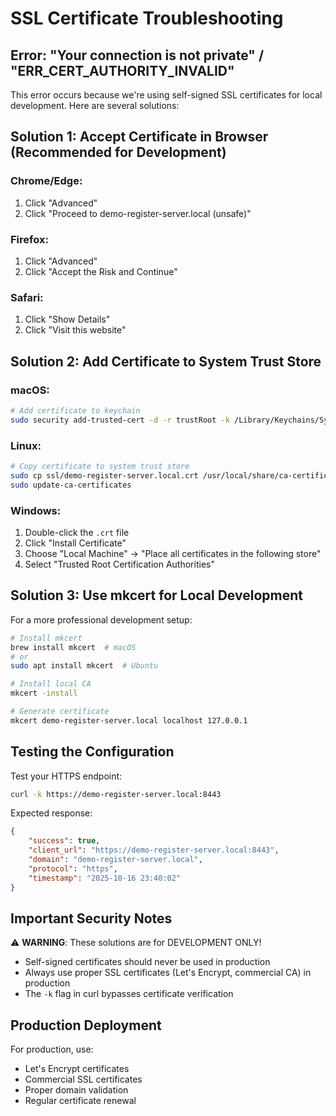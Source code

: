 # SSL Certificate Troubleshooting

## Error: "Your connection is not private" / "ERR_CERT_AUTHORITY_INVALID"

This error occurs because we're using self-signed SSL certificates for local development. Here are several solutions:

## Solution 1: Accept Certificate in Browser (Recommended for Development)

### Chrome/Edge:
1. Click "Advanced"
2. Click "Proceed to demo-register-server.local (unsafe)"

### Firefox:
1. Click "Advanced"
2. Click "Accept the Risk and Continue"

### Safari:
1. Click "Show Details"
2. Click "Visit this website"

## Solution 2: Add Certificate to System Trust Store

### macOS:
```bash
# Add certificate to keychain
sudo security add-trusted-cert -d -r trustRoot -k /Library/Keychains/System.keychain ssl/demo-register-server.local.crt
```

### Linux:
```bash
# Copy certificate to system trust store
sudo cp ssl/demo-register-server.local.crt /usr/local/share/ca-certificates/
sudo update-ca-certificates
```

### Windows:
1. Double-click the `.crt` file
2. Click "Install Certificate"
3. Choose "Local Machine" → "Place all certificates in the following store"
4. Select "Trusted Root Certification Authorities"

## Solution 3: Use mkcert for Local Development

For a more professional development setup:

```bash
# Install mkcert
brew install mkcert  # macOS
# or
sudo apt install mkcert  # Ubuntu

# Install local CA
mkcert -install

# Generate certificate
mkcert demo-register-server.local localhost 127.0.0.1
```

## Testing the Configuration

Test your HTTPS endpoint:
```bash
curl -k https://demo-register-server.local:8443
```

Expected response:
```json
{
    "success": true,
    "client_url": "https://demo-register-server.local:8443",
    "domain": "demo-register-server.local",
    "protocol": "https",
    "timestamp": "2025-10-16 23:40:02"
}
```

## Important Security Notes

⚠️ **WARNING**: These solutions are for DEVELOPMENT ONLY!

- Self-signed certificates should never be used in production
- Always use proper SSL certificates (Let's Encrypt, commercial CA) in production
- The `-k` flag in curl bypasses certificate verification

## Production Deployment

For production, use:
- Let's Encrypt certificates
- Commercial SSL certificates
- Proper domain validation
- Regular certificate renewal
